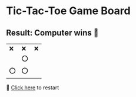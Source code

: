 # Tic-Tac-Toe Game Board
## Result: Computer wins 🤖
|   |   |   |
|---|---|---|
|❌ |❌ |❌ |
|  |⭕ |  |
|⭕ |⭕ |  |

🔄 [Click here](EEEEEEEEE.md) to restart